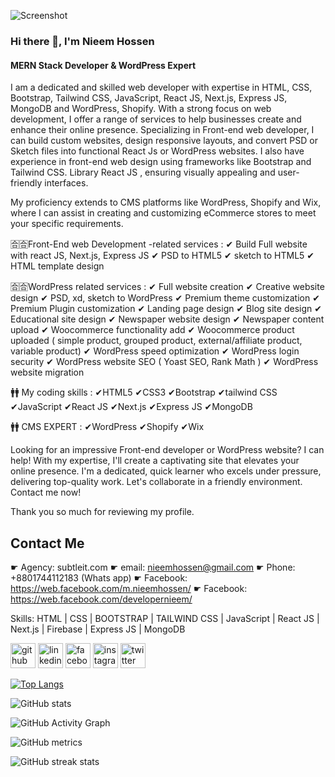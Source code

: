 ![Screenshot](https://i.ibb.co/HKqQmCj/Linkedin-cover.png)
### Hi there 👋, I'm Nieem Hossen
#### MERN Stack Developer  & WordPress Expert
I am a dedicated and skilled web developer with expertise in HTML, CSS, Bootstrap, Tailwind CSS, JavaScript, React JS, Next.js, Express JS, MongoDB and WordPress, Shopify. With a strong focus on web development, I offer a range of services to help businesses create and enhance their online presence.
Specializing in Front-end web developer, I can build custom websites, design responsive layouts, and convert PSD or Sketch files into functional React Js or WordPress websites. I also have experience in front-end web design using frameworks like Bootstrap and Tailwind CSS. Library React JS , ensuring visually appealing and user-friendly interfaces.

My proficiency extends to CMS platforms like WordPress, Shopify and Wix, where I can assist in creating and customizing eCommerce stores to meet your specific requirements.


🈴🈴Front-End web Development -related services :
✔ Build Full website with react JS, Next.js, Express JS
✔ PSD to HTML5 
✔ sketch to HTML5 
✔ HTML template design

🈴🈴WordPress related services :
✔ Full website creation
✔ Creative website design
✔ PSD, xd, sketch to WordPress
✔ Premium theme customization
✔ Premium Plugin customization
✔ Landing page design
✔ Blog site design
✔ Educational site design
✔ Newspaper website design
✔ Newspaper content upload
✔ Woocommerce functionality add
✔ Woocommerce product uploaded ( simple product, grouped product, external/affiliate product, variable product)
✔ WordPress speed optimization
✔ WordPress login security
✔ WordPress website SEO ( Yoast SEO, Rank Math )
✔ WordPress website migration


🚹🚹 My coding skills :
✔HTML5
✔CSS3
✔Bootstrap 
✔tailwind CSS
✔JavaScript
✔React JS
✔Next.js
✔Express JS
✔MongoDB

🚹🚹 CMS EXPERT :
✔WordPress
✔Shopify
✔Wix

Looking for an impressive Front-end developer or WordPress website? I can help! With my expertise, I'll create a captivating site that elevates your online presence. I'm a dedicated, quick learner who excels under pressure, delivering top-quality work. Let's collaborate in a friendly environment. Contact me now!

Thank you so much for reviewing my profile.

Contact Me 
---------------------
☛ Agency: subtleit.com
☛ email: nieemhossen@gmail.com
☛ Phone: +8801744112183 (Whats app) 
☛ Facebook: https://web.facebook.com/m.nieemhossen/
☛ Facebook: https://web.facebook.com/developernieem/

Skills: HTML | CSS | BOOTSTRAP | TAILWIND CSS | JavaScript | React JS | Next.js | Firebase | Express JS | MongoDB



[<img src='https://cdn.jsdelivr.net/npm/simple-icons@3.0.1/icons/github.svg' alt='github' height='40'>](https://github.com/developer-nieem)  [<img src='https://cdn.jsdelivr.net/npm/simple-icons@3.0.1/icons/linkedin.svg' alt='linkedin' height='40'>](https://www.linkedin.com/in/nieemhossen/)  [<img src='https://cdn.jsdelivr.net/npm/simple-icons@3.0.1/icons/facebook.svg' alt='facebook' height='40'>](https://www.facebook.com/developernieem)  [<img src='https://cdn.jsdelivr.net/npm/simple-icons@3.0.1/icons/instagram.svg' alt='instagram' height='40'>](https://www.instagram.com/nieemhossen/)  [<img src='https://cdn.jsdelivr.net/npm/simple-icons@3.0.1/icons/twitter.svg' alt='twitter' height='40'>](https://twitter.com/nieemhossen)  

[![Top Langs](https://github-readme-stats.vercel.app/api/top-langs/?username=developer-nieem)](https://github.com/anuraghazra/github-readme-stats)

![GitHub stats](https://github-readme-stats.vercel.app/api?username=developer-nieem&show_icons=true&count_private=true)  

![GitHub Activity Graph](https://activity-graph.herokuapp.com/graph?username=developer-nieem)  

![GitHub metrics](https://metrics.lecoq.io/developer-nieem)  

![GitHub streak stats](https://streak-stats.demolab.com/?user=developer-nieem)  

